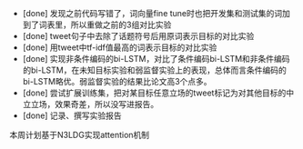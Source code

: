 * [done] 发现之前代码写错了，词向量fine tune时也把开发集和测试集的词加到了词表里，所以重做之前的3组对比实验
* [done] tweet句子中去除了话题符号后用原词表示目标的对比实验
* [done] 用tweet中tf-idf值最高的词表示目标的对比实验
* [done] 实现非条件编码的bi-LSTM，对比了条件编码bi-LSTM和非条件编码的bi-LSTM，在未知目标实验和弱监督实验上的表现，总体而言条件编码的bi-LSTM略优。弱监督实验的结果比论文高3个点多。
* [done] 尝试扩展训练集，把对某目标任意立场的tweet标记为对其他目标的中立立场，效果奇差，所以没写进报告。
* [done] 记录、撰写实验报告

本周计划基于N3LDG实现attention机制
